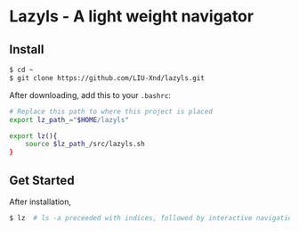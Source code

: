 # Lazyls - A light weight navigator

## Install

```bash
$ cd ~
$ git clone https://github.com/LIU-Xnd/lazyls.git
```
After downloading, add this to your `.bashrc`:
```bash
# Replace this path to where this project is placed
export lz_path_="$HOME/lazyls"

export lz(){
    source $lz_path_/src/lazyls.sh
}
```

## Get Started

After installation,
```bash
$ lz  # ls -a preceeded with indices, followed by interactive navigation
```